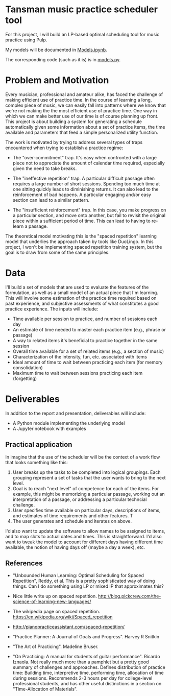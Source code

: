 # Tansman music practice scheduler tool

For this project, I will build an LP-based optimal scheduling tool for music practice using
Pulp. 

My models will be documented in [Models.ipynb](Models.ipynb).

The corresponding code (such as it is) is in [models.py](models.py).

# Problem and Motivation

Every musician, professional and amateur alike, has faced the challenge of
making efficient use of practice time. In the course of learning a long, complex
piece of music, we can easily fall into patterns where we know that we're not
making the the most efficient use of practice time. One way in which we can make better use of
our time is of course planning up front. This project is about building a system
for generating a schedule automatically given some information about a set of
practice items, the time available and parameters that feed a 
simple personalized utility function.

The work is motivated by trying to address several types of traps encountered when
trying to establish a practice regime:

* The "over-commitment" trap. It's easy when confronted with a large piece not to
appreciate the amount of calendar time required, especially given the
need to take breaks.

* The "ineffective repetition" trap. A particular difficult passage often requires
a large number of short sessions. Spending too much time at one sitting quickly
leads to diminishing returns. It can also lead to the reinforcement of bad happens. 
A particular engaging and/or easy section can lead to a similar pattern.

* The "insufficient reinforcement" trap. In this
case, you make progress on a particular section, and move onto another, but fail
to revisit the original piece within a sufficient period of time. This can lead
to having to re-learn a passage.

The theoretical model motivating this is the "spaced repetition" learning model 
that underlies the approach taken by tools like DuoLingo. In this project,
I won't be implementing spaced repetition training system, but the goal is to
draw from some of the same principles.

# Data

I'll build a set of models that are used to evaluate the features of the 
formulation, as well as a small model of an actual piece that I'm learning.
This will involve some estimation of the practice time required based
on past experience, and subjective assessments of what constitutes a good
practice experience. The inputs will include:

* Time available per session to practice, and number of sessions each day
* An estimate of time needed to master each practice item (e.g., phrase or passage)
* A way to related items it's beneficial to practice together in the same session
* Overall time available for a set of related items (e.g., a section of music)
* Characterization of the intensity, fun, etc. associated with items
* Ideal amount of time to wait between practicing each item (for memory consolidation)
* Maximum time to wait between sessions practicing each item (forgetting)

# Deliverables

In addition to the report and presentation, deliverables will include:

* A Python module implementing the underlying model
* A Jupyter notebook with examples

## Practical application

In imagine that the use of the scheduler will be the context
of a work flow that looks something like this:

1. User breaks up the tasks to be completed into logical
   groupings. Each grouping represent a set of tasks 
   that the user wants to bring to the next level. 
1. Goal is to reach "next level" of competence for each of
   the items. For example, this might be memorizing 
   a particular passage, working out an interpretation of a 
   passage, or addressing a particular techncial challenge.
1. User specifies time available on particular days,
    descriptions of items,
   and estimates of time requirements and other features. T
1. The user generates and schedule and iterates on above.

I'd also want to update the software to allow names to be assigned
to items, and to map slots to actual dates and times. This is
straightforward. I'd also want to tweak the model to account
for different days having different time available, the notion
of having days off (maybe a day a week), etc.

## References

* "Unbounded Human Learning: Optimal Scheduling for Spaced Repetition", Reddy,
et al. This is a pretty sophisticated way of doing things. Can I do something
using LP or mixed IP that approximates this?

* Nice little write up on spaced repetition. 
  http://blog.pickcrew.com/the-science-of-learning-new-languages/

* The wikipedia page on spaced repetition.
  https://en.wikipedia.org/wiki/Spaced_repetition

* http://pianopracticeassistant.com/spaced-repetition/

* "Practice Planner: A Journal of Goals and Progress". Harvey R Snitkin

* "The Art of Practicing". Madeline Bruser.

* "On Practicing: A manual for students of guitar performance". Ricardo Iznaola. Not really
  much more than a pamphlet but a pretty good summary of challenges and approaches. 
  Defines distribution of practice time: Building time, interpretive time, performing time, allocation of 
  time during sessions. Recommends 2-3 hours per day for college-level professional students,
  and has other useful distinctions in a section on "Time-Allocation of Materials".
